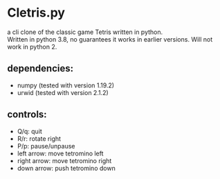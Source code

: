 # Cletris.py
a cli clone of the classic game Tetris written in python.<br>
Written in python 3.8, no guarantees it works in earlier versions. Will not
work in python 2.

## dependencies:
* numpy  (tested with version 1.19.2)
* urwid  (tested with version 2.1.2)

## controls:
* Q/q: quit
* R/r: rotate right
* P/p: pause/unpause
* left arrow: move tetromino left
* right arrow: move tetromino right
* down arrow: push tetromino down
